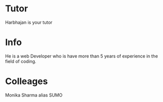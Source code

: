 # Tutor
Harbhajan is your tutor

# Info
He is a web Developer who is have more than 5 years of experience in the field of coding.

# Colleages
Monika Sharma alias SUMO